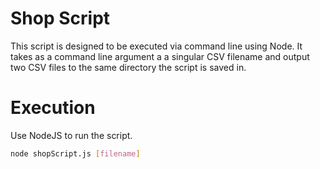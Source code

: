 # Shop Script

This script is designed to be executed via command line using Node. It takes as a command line argument a a singular CSV filename and output two CSV files to the same directory the script is saved in.

# Execution

Use NodeJS to run the script.

```bash
node shopScript.js [filename]
```
